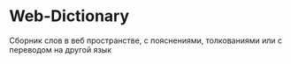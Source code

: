 # Web-Dictionary
 Сборник слов в веб пространстве, с пояснениями, толкованиями или с переводом на другой язык
